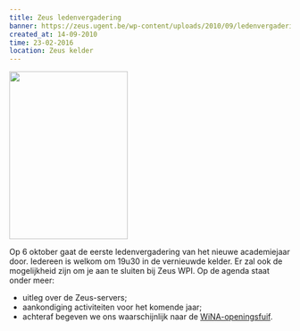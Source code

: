 ```yaml
---
title: Zeus ledenvergadering
banner: https://zeus.ugent.be/wp-content/uploads/2010/09/ledenvergadering-212x300.png
created_at: 14-09-2010
time: 23-02-2016
location: Zeus kelder
---
```


<a href="https://zeus.ugent.be/wp-content/uploads/2010/09/ledenvergadering.png"><img src="https://zeus.ugent.be/wp-content/uploads/2010/09/ledenvergadering-212x300.png" alt="" title="ledenvergadering" width="212" height="300" class="alignright size-medium wp-image-545" /></a>

Op 6 oktober gaat de eerste ledenvergadering van het nieuwe academiejaar door. Iedereen is welkom om 19u30 in de vernieuwde kelder. Er zal ook de mogelijkheid zijn om je aan te sluiten bij Zeus WPI. Op de agenda staat onder meer:
<ul><li>uitleg over de Zeus-servers;</li>
    <li>aankondiging activiteiten voor het komende jaar;</li>
    <li>achteraf begeven we ons waarschijnlijk naar de <a href="https://wina.ugent.be/activiteiten/?id=397/" >WiNA-openingsfuif</a >.</li>
</ul>
